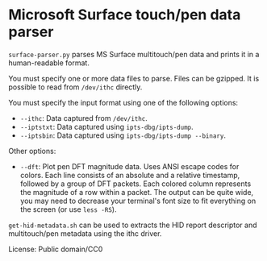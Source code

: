 Microsoft Surface touch/pen data parser
=======================================

`surface-parser.py` parses MS Surface multitouch/pen data and prints it in a human-readable format.

You must specify one or more data files to parse. Files can be gzipped. It is possible to read from `/dev/ithc` directly.

You must specify the input format using one of the following options:
- `--ithc`: Data captured from `/dev/ithc`.
- `--iptstxt`: Data captured using `ipts-dbg/ipts-dump`.
- `--iptsbin`: Data captured using `ipts-dbg/ipts-dump --binary`.

Other options:
- `--dft`:
	Plot pen DFT magnitude data. Uses ANSI escape codes for colors.
	Each line consists of an absolute and a relative timestamp, followed by a group of DFT packets. Each colored column represents the magnitude of a row within a packet.
	The output can be quite wide, you may need to decrease your terminal's font size to fit everything on the screen (or use `less -RS`).


`get-hid-metadata.sh` can be used to extracts the HID report descriptor and multitouch/pen metadata using the ithc driver.


License: Public domain/CC0

